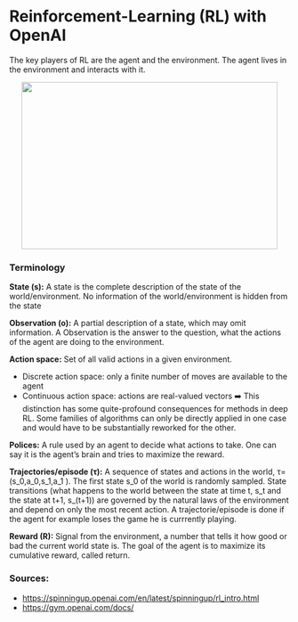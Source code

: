 # Reinforcement-Learning (RL) with OpenAI
The key players of RL are the agent and the environment. The agent lives in the environment and interacts with it.

<p align="center">
  <img width="460" height="300" src="https://user-images.githubusercontent.com/75802671/131371250-4bbf68b6-3f76-4453-b67f-51de153afc49.png">
</p>

### Terminology

**State (s):** A state is the complete description of the state of the world/environment. No information of the world/environment is hidden from the state

**Observation (o):** A partial description of a state, which may omit information. A Observation is the answer to the question, what the actions of the agent are doing to the           environment.

**Action space:** Set of all valid actions in a given environment.
- Discrete action space: only a finite number of moves are available to the agent
- Continuous action space: actions are real-valued vectors
➡️ This distinction has some quite-profound consequences for methods in deep RL. Some families of algorithms can only be directly applied in one case and would have to be substantially reworked for the other.

**Polices:** A rule used by an agent to decide what actions to take. One can say it is the agent’s brain and tries to maximize the reward.

**Trajectories/episode (τ):** A sequence of states and actions in the world, τ=(s_0,a_0,s_1,a_1 ).
The first state s_0 of the world is randomly sampled. State transitions (what happens to the world between the state at time t, s_t and the state at t+1, s_(t+1)) are governed by the natural laws of the environment and depend on only the most recent action. 
A trajectorie/episode is done if the agent for example loses the game he is currrently playing. 

**Reward (R):** Signal from the environment, a number that tells it how good or bad the current world state is. The goal of the agent is to maximize its cumulative reward, called return.


### Sources: 
- https://spinningup.openai.com/en/latest/spinningup/rl_intro.html
- https://gym.openai.com/docs/

